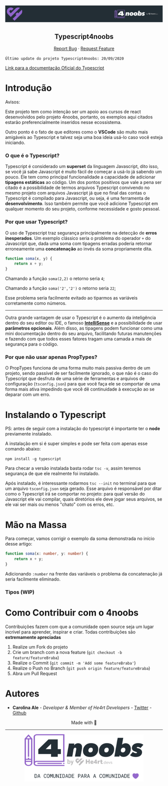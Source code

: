 <p align="center">
  <a href="https://github.com/he4rt/4noobs" target="_blank">
    <img src="./.github/images/header_4noobs.svg">
  </a>
</p>

<p align="center">
  <h2 align="center">Typescript4noobs</h2>
  
  <p align="center">
    <a href="https://github.com/Carolis/typescript4noobs/issues">Report Bug</a>
    ·
    <a href="https://github.com/Carolis/typescript4noobs/issues">Request Feature</a>
  </p>
</p>

`Último update do projeto Typescript4noobs: 20/09/2020`

[Link para a documentação Oficial do Typescript](https://www.typescriptlang.org/docs) 


# Introdução
 
Avisos: 

Este projeto tem como intenção ser um apoio aos cursos de react desenvolvidos pelo projeto 4noobs, portanto, os exemplos aqui citados estarão preferencialmente inseridos nesse ecossistema.

Outro ponto é o fato de que editores como o **VSCode** são muito mais amigáveis ao Typescript e talvez seja uma boa ideia usá-lo caso você esteja iniciando.

### O que é o Typescript?

Typescript é considerado um **superset** da linguagem Javascript, dito isso, se você já sabe Javascript é muito fácil de começar a usá-lo já sabendo um pouco. 
Ele tem como  principal funcionalidade a capacidade de adicionar **tipagens estáticas** ao código. 
Um dos pontos positivos que vale a pena ser citado é a possibilidade de termos arquivos Typescript convivendo no mesmo projeto com arquivos Javascript já que no final das contas o Typescript é compilado para Javascript, ou seja, é uma ferramenta de **desenvolvimento**. Isso também permite que você adicione Typescript em qualquer momento do seu projeto, conforme necessidade e gosto pessoal.

### Por que usar Typescript?

O uso de Typescript traz segurança principalmente na detecção de **erros inesperados**. Um exemplo clássico seria o problema do operador `+` do Javascript que, dada uma soma com tipagens erradas poderia retornar erroneamente uma **concatenação** ao invés da soma propriamente dita.

```ts
function soma(x, y) {
    return x + y;
}
```

Chamando a função `soma(2,2)` o retorno seria `4`;

Chamando a função `soma('2','2')` o retorno seria `22`; 

Esse problema seria facilmente evitado ao tiparmos as variáveis corretamente como números.


--- 

Outra grande vantagem de usar o Typescript é o aumento da inteligência dentro do seu editor ou IDE, o famoso **[IntelliSense](https://code.visualstudio.com/docs/editor/intellisense)** e a possibilidade de usar **parâmetros opcionais**. Além disso, as tipagens podem funcionar como uma mini documentação dentro do seu arquivo, facilitando futuras manutenções e fazendo com que todos esses fatores tragam uma camada a mais de segurança para o código.

### Por que não usar apenas PropTypes?

O PropTypes funciona de uma forma muito mais passiva dentro de um projeto, sendo passível de ser facilmente ignorado, o que não é o caso do Typescript que desfruta de uma série de ferramentas e arquivos de configuração (`tsconfig.json`) para que você faça ele se comportar de uma forma mais ativa impedindo que você dê continuidade à execução ao se deparar com um erro.

# Instalando o Typescript

PS: antes de seguir com a instalação do typescript é importante ter o **node** previamente instalado.

A instalação em si é super simples e pode ser feita com apenas esse comando abaixo:

`npm install -g typescript` 

Para checar a versão instalada basta rodar `tsc -v`, assim teremos segurança de que ele realmente foi instalado.

Após instalado, é interessante rodarmos `tsc --init` no terminal para que um arquivo `tsconfig.json` seja gerado. Esse arquivo é responsável por ditar como o Typescript irá se comportar no projeto: para qual versão do Javascript ele vai compilar, quais diretórios ele deve jogar seus arquivos, se ele vai ser mais ou menos "chato" com os erros, etc.

# Mão na Massa

Para começar, vamos corrigir o exemplo da soma demonstrada no início desse artigo:

```ts
function soma(x: number, y: number) {
    return x + y;
}
```

Adicionando `:number` na frente das variáveis o problema da concatenação já seria facilmente eliminado.

### Tipos (WIP)

# Como Contribuir com o 4noobs

Contribuições fazem com que a comunidade open source seja um lugar incrível para aprender, inspirar e criar. Todas contribuições
são **extremamente apreciadas**

1. Realize um Fork do projeto
2. Crie um branch com a nova feature (`git checkout -b feature/featureBraba`)
3. Realize o Commit (`git commit -m 'Add some featureBraba'`)
4. Realize o Push no Branch (`git push origin feature/featureBraba`)
5. Abra um Pull Request

# Autores

- **Carolina Ale** - _Developer & Member of He4rt Developers_  - [Twitter](https://twitter.com/caroliscaroles) - [Github](https://github.com/Carolis)

<p align="center">Made with 💜</p>

---

<p align="center">
  <a href="https://github.com/he4rt/4noobs" target="_blank">
    <img src="./.github/images/footer_4noobs.svg" width="380">
  </a>
</p>